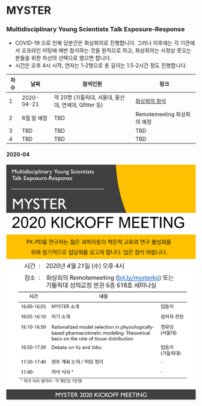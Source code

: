 # MYSTER

### Multidisciplinary Young Scientists Talk Exposure-Response

- COVID-19 으로 인해 당분간은 화상회의로 진행합니다. 그러나 이후에는 각 기관에서 오프라인 미팅에 매번 참석하는 것을 원칙으로 하고, 화상회의는 사정상 못오는 분들을 위한 차선의 선택으로 했으면 합니다. 
- 시간은 오후 4시 시작, 연자는 1-2명으로 총 길이는 1.5-2시간 정도 진행합니다.

|차수|날짜|참석인원|링크|
|---|---|---|---|
|1|2020-04-21|약 20명 (가톨릭대, 서울대, 울산대, 연세대, Qfitter 등)| [화상회의 참석](https://www.remotemeeting.com/reservation/share/2c908ad6715f883301719a6bdb2a6689) |
|2|6월 말 예정|TBD|Remotemeeting 화상회의 예정|
|3|TBD|TBD|TBD|
|4|TBD|TBD|TBD|

#### 2020-04

![](myster-2020-04.png)


